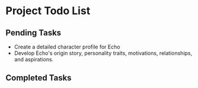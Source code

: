 # Project Todo List

## Pending Tasks
- Create a detailed character profile for Echo
- Develop Echo's origin story, personality traits, motivations, relationships, and aspirations.

## Completed Tasks
